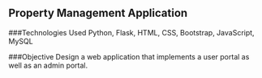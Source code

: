 ## Property Management Application

###Technologies Used
Python, Flask, HTML, CSS, Bootstrap, JavaScript, MySQL

###Objective
Design a web application that implements a user portal as well as an admin portal.

